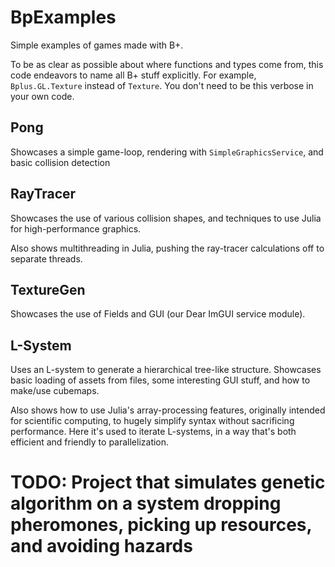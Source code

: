 # BpExamples

Simple examples of games made with B+.

To be as clear as possible about where functions and types come from, this code endeavors to name all B+ stuff explicitly. For example, `Bplus.GL.Texture` instead of `Texture`. You don't need to be this verbose in your own code.

## Pong

Showcases a simple game-loop, rendering with `SimpleGraphicsService`, and basic collision detection

## RayTracer

Showcases the use of various collision shapes, and techniques to use Julia for high-performance graphics.

Also shows multithreading in Julia, pushing the ray-tracer calculations off to separate threads.

## TextureGen

Showcases the use of Fields and GUI (our Dear ImGUI service module).

## L-System

Uses an L-system to generate a hierarchical tree-like structure.
Showcases basic loading of assets from files, some interesting GUI stuff, and how to make/use cubemaps.

Also shows how to use Julia's array-processing features, originally intended for scientific computing,
    to hugely simplify syntax without sacrificing performance.
Here it's used to iterate L-systems, in a way that's both efficient and friendly to parallelization.

# TODO: Project that simulates genetic algorithm on a system dropping pheromones, picking up resources, and avoiding hazards